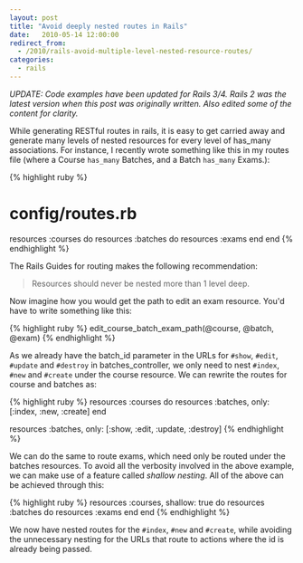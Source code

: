 ```yaml
---
layout: post
title: "Avoid deeply nested routes in Rails"
date:   2010-05-14 12:00:00
redirect_from:
  - /2010/rails-avoid-multiple-level-nested-resource-routes/
categories:
  - rails
---
```


*UPDATE: Code examples have been updated for Rails 3/4. Rails 2 was the latest version when this post was originally written. Also edited some of the content for clarity.*

While generating RESTful routes in rails, it is easy to get carried away and generate many levels of nested resources for every level of has_many associations. For instance, I recently wrote something like this in my routes file (where a Course `has_many` Batches, and a Batch `has_many` Exams.):

{% highlight ruby %}
# config/routes.rb
resources :courses do
  resources :batches do
    resources :exams
  end
end
{% endhighlight %}

The Rails Guides for routing makes the following recommendation:

> Resources should never be nested more than 1 level deep.

Now imagine how you would get the path to edit an exam resource. You'd have to write something like this:

{% highlight ruby %}
edit_course_batch_exam_path(@course, @batch, @exam)
{% endhighlight %}

As we already have the batch_id parameter in the URLs for `#show`, `#edit`, `#update` and `#destroy` in batches_controller, we only need to nest `#index`, `#new` and `#create` under the course resource. We can rewrite the routes for course and batches as:

{% highlight ruby %}
resources :courses do
  resources :batches, only: [:index, :new, :create]
end

resources :batches, only: [:show, :edit, :update, :destroy]
{% endhighlight %}

We can do the same to route exams, which need only be routed under the batches resources. To avoid all the verbosity involved in the above example, we can make use of a feature called *shallow nesting*. All of the above can be achieved through this:

{% highlight ruby %}
resources :courses, shallow: true do
  resources :batches do
    resources :exams
  end
end
{% endhighlight %}

We now have nested routes for the `#index`, `#new` and `#create`, while avoiding the unnecessary nesting for the URLs that route to actions where the id is already being passed.
